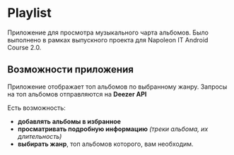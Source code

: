 # Playlist
Приложение для просмотра музыкального чарта альбомов. Было выполнено в рамках выпускного проекта для Napoleon IT Android Course 2.0.

## Возможности приложения
Приложение отображает топ альбомов по выбранному жанру. Запросы на топ альбомов отправляются на **Deezer API**

Есть возможность:
* **добавлять альбомы в избранное**
* **просматривать подробную информацию** *(треки альбома, их длительность)*
* **выбирать жанр**, топ альбомов которого, вам необходим. 

